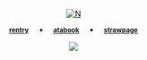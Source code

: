 <p align="center">
<a href="https://pokemondb.net/pokedex/lugia"><img src="https://files.catbox.moe/kcgxew.gif" alt="N"></a>  
  
<div align="center">
  
<sup>[**rentry**](https://rentry.co/starpkm)⠀⠀✦⠀⠀[**atabook**](https://starpkmn.atabook.org)⠀⠀✦⠀⠀[**strawpage**](https://starpkmns.straw.page)
</sub></sup>
<div align="center">


<div align="center"> 
  
![](https://komarev.com/ghpvc/?username=starpkmn&color=87b6c8&label=★&style=plastic&base=4038)
